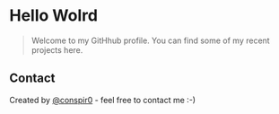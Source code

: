 # Hello Wolrd
>Welcome to my GitHhub profile. You can find some of my recent projects here.

## Contact
Created by [@conspir0](https://www.linkedin.com/in/mateuszmichalczyk/) - feel free to contact me :-)

